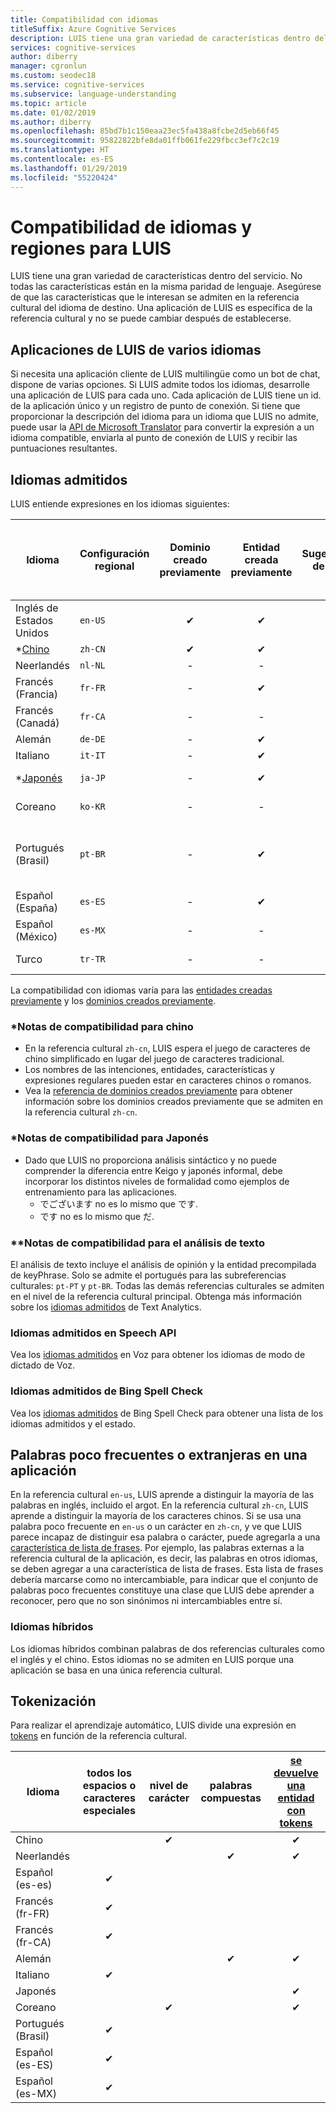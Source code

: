 ```yaml
---
title: Compatibilidad con idiomas
titleSuffix: Azure Cognitive Services
description: LUIS tiene una gran variedad de características dentro del servicio. No todas las características están en la misma paridad de lenguaje. Asegúrese de que las características que le interesan se admiten en la referencia cultural del idioma de destino. Una aplicación de LUIS es específica de la referencia cultural y no se puede cambiar después de establecerse.
services: cognitive-services
author: diberry
manager: cgronlun
ms.custom: seodec18
ms.service: cognitive-services
ms.subservice: language-understanding
ms.topic: article
ms.date: 01/02/2019
ms.author: diberry
ms.openlocfilehash: 85bd7b1c150eaa23ec5fa438a8fcbe2d5eb66f45
ms.sourcegitcommit: 95822822bfe8da01ffb061fe229fbcc3ef7c2c19
ms.translationtype: HT
ms.contentlocale: es-ES
ms.lasthandoff: 01/29/2019
ms.locfileid: "55220424"
---
```

# <a name="language-and-region-support-for-luis"></a>Compatibilidad de idiomas y regiones para LUIS

LUIS tiene una gran variedad de características dentro del servicio. No todas las características están en la misma paridad de lenguaje. Asegúrese de que las características que le interesan se admiten en la referencia cultural del idioma de destino. Una aplicación de LUIS es específica de la referencia cultural y no se puede cambiar después de establecerse.

## <a name="multi-language-luis-apps"></a>Aplicaciones de LUIS de varios idiomas

Si necesita una aplicación cliente de LUIS multilingüe como un bot de chat, dispone de varias opciones. Si LUIS admite todos los idiomas, desarrolle una aplicación de LUIS para cada uno. Cada aplicación de LUIS tiene un id. de la aplicación único y un registro de punto de conexión. Si tiene que proporcionar la descripción del idioma para un idioma que LUIS no admite, puede usar la [API de Microsoft Translator](../Translator/translator-info-overview.md) para convertir la expresión a un idioma compatible, enviarla al punto de conexión de LUIS y recibir las puntuaciones resultantes.

## <a name="languages-supported"></a>Idiomas admitidos

LUIS entiende expresiones en los idiomas siguientes:

| Idioma |Configuración regional  |  Dominio creado previamente | Entidad creada previamente | Sugerencias de frase | \**[Análisis de texto](https://docs.microsoft.com/azure/cognitive-services/text-analytics/text-analytics-supported-languages)<br>(Las opiniones y<br>palabras clave)|
|--|--|:--:|:--:|:--:|:--:|
| Inglés de Estados Unidos |`en-US` | ✔ | ✔  |✔|✔|
| *[Chino](#chinese-support-notes) |`zh-CN` | ✔ | ✔ |✔|-|
| Neerlandés |`nl-NL` |-|  -   |-|✔|
| Francés (Francia) |`fr-FR` |-| ✔ |✔ |✔|
| Francés (Canadá) |`fr-CA` |-|   -   |-|✔|
| Alemán |`de-DE` |-| ✔ |✔ |✔|
| Italiano |`it-IT` |-| ✔ |✔|✔|
| *[Japonés](#japanese-support-notes) |`ja-JP` |-| ✔ |✔|Solo la frase clave|
| Coreano |`ko-KR` |-|   -   |-|Solo la frase clave|
| Portugués (Brasil) |`pt-BR` |-| ✔ |✔ |No todas las referencias culturales secundarias|
| Español (España) |`es-ES` |-| ✔ |✔|✔|
| Español (México)|`es-MX` |-|  -   |✔|✔|
| Turco | `tr-TR` |-|-|-|Solo opiniones|


La compatibilidad con idiomas varía para las [entidades creadas previamente](luis-reference-prebuilt-entities.md) y los [dominios creados previamente](luis-reference-prebuilt-domains.md).

### <a name="chinese-support-notes"></a>*Notas de compatibilidad para chino

 - En la referencia cultural `zh-cn`, LUIS espera el juego de caracteres de chino simplificado en lugar del juego de caracteres tradicional.
 - Los nombres de las intenciones, entidades, características y expresiones regulares pueden estar en caracteres chinos o romanos.
 - Vea la [referencia de dominios creados previamente](luis-reference-prebuilt-domains.md) para obtener información sobre los dominios creados previamente que se admiten en la referencia cultural `zh-cn`.
<!--- When writing regular expressions in Chinese, do not insert whitespace between Chinese characters.-->

### <a name="japanese-support-notes"></a>*Notas de compatibilidad para Japonés

 - Dado que LUIS no proporciona análisis sintáctico y no puede comprender la diferencia entre Keigo y japonés informal, debe incorporar los distintos niveles de formalidad como ejemplos de entrenamiento para las aplicaciones.
     - でございます no es lo mismo que です.
     - です no es lo mismo que だ.

### <a name="text-analytics-support-notes"></a>\*\*Notas de compatibilidad para el análisis de texto
El análisis de texto incluye el análisis de opinión y la entidad precompilada de keyPhrase. Solo se admite el portugués para las subreferencias culturales: `pt-PT` y `pt-BR`. Todas las demás referencias culturales se admiten en el nivel de la referencia cultural principal. Obtenga más información sobre los [idiomas admitidos](https://docs.microsoft.com/azure/cognitive-services/text-analytics/text-analytics-supported-languages) de Text Analytics.

### <a name="speech-api-supported-languages"></a>Idiomas admitidos en Speech API
Vea los [idiomas admitidos](https://docs.microsoft.com/azure/cognitive-services/Speech/api-reference-rest/supportedlanguages##interactive-and-dictation-mode) en Voz para obtener los idiomas de modo de dictado de Voz.

### <a name="bing-spell-check-supported-languages"></a>Idiomas admitidos de Bing Spell Check
Vea los [idiomas admitidos](https://docs.microsoft.com/azure/cognitive-services/bing-spell-check/bing-spell-check-supported-languages) de Bing Spell Check para obtener una lista de los idiomas admitidos y el estado.

## <a name="rare-or-foreign-words-in-an-application"></a>Palabras poco frecuentes o extranjeras en una aplicación
En la referencia cultural `en-us`, LUIS aprende a distinguir la mayoría de las palabras en inglés, incluido el argot. En la referencia cultural `zh-cn`, LUIS aprende a distinguir la mayoría de los caracteres chinos. Si se usa una palabra poco frecuente en `en-us` o un carácter en `zh-cn`, y ve que LUIS parece incapaz de distinguir esa palabra o carácter, puede agregarla a una [característica de lista de frases](luis-how-to-add-features.md). Por ejemplo, las palabras externas a la referencia cultural de la aplicación, es decir, las palabras en otros idiomas, se deben agregar a una característica de lista de frases. Esta lista de frases debería marcarse como no intercambiable, para indicar que el conjunto de palabras poco frecuentes constituye una clase que LUIS debe aprender a reconocer, pero que no son sinónimos ni intercambiables entre sí.

### <a name="hybrid-languages"></a>Idiomas híbridos
Los idiomas híbridos combinan palabras de dos referencias culturales como el inglés y el chino. Estos idiomas no se admiten en LUIS porque una aplicación se basa en una única referencia cultural.

## <a name="tokenization"></a>Tokenización
Para realizar el aprendizaje automático, LUIS divide una expresión en [tokens](luis-glossary.md#token) en función de la referencia cultural.

|Idioma|  todos los espacios o caracteres especiales | nivel de carácter|palabras compuestas|[se devuelve una entidad con tokens](luis-concept-data-extraction.md#tokenized-entity-returned)
|--|:--:|:--:|:--:|:--:|
|Chino||✔||✔|
|Neerlandés|||✔|✔|
|Español (es-es)|✔ ||||
|Francés (fr-FR)|✔||||
|Francés (fr-CA)|✔||||
|Alemán|||✔|✔|
|Italiano|✔||||
|Japonés||||✔|
|Coreano||✔||✔|
|Portugués (Brasil)|✔||||
|Español (es-ES)|✔||||
|Español (es-MX)|✔||||
